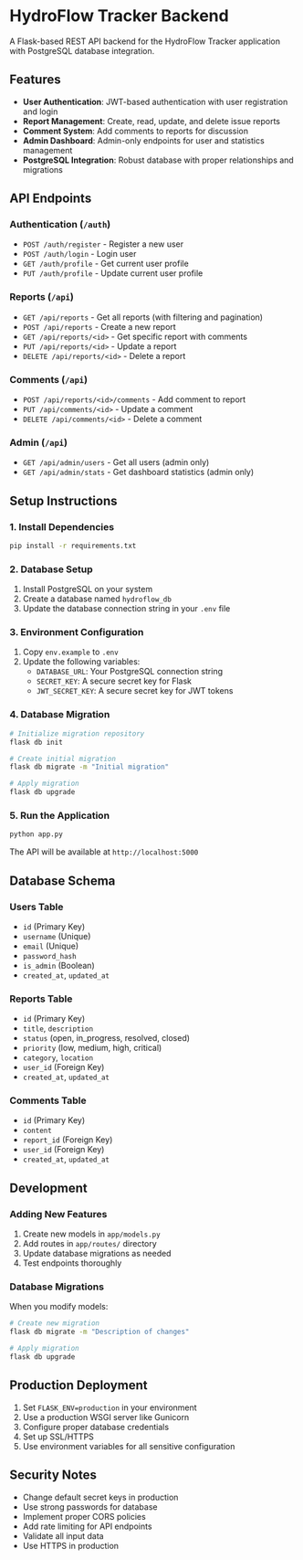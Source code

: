 # HydroFlow Tracker Backend

A Flask-based REST API backend for the HydroFlow Tracker application with PostgreSQL database integration.

## Features

- **User Authentication**: JWT-based authentication with user registration and login
- **Report Management**: Create, read, update, and delete issue reports
- **Comment System**: Add comments to reports for discussion
- **Admin Dashboard**: Admin-only endpoints for user and statistics management
- **PostgreSQL Integration**: Robust database with proper relationships and migrations

## API Endpoints

### Authentication (`/auth`)
- `POST /auth/register` - Register a new user
- `POST /auth/login` - Login user
- `GET /auth/profile` - Get current user profile
- `PUT /auth/profile` - Update current user profile

### Reports (`/api`)
- `GET /api/reports` - Get all reports (with filtering and pagination)
- `POST /api/reports` - Create a new report
- `GET /api/reports/<id>` - Get specific report with comments
- `PUT /api/reports/<id>` - Update a report
- `DELETE /api/reports/<id>` - Delete a report

### Comments (`/api`)
- `POST /api/reports/<id>/comments` - Add comment to report
- `PUT /api/comments/<id>` - Update a comment
- `DELETE /api/comments/<id>` - Delete a comment

### Admin (`/api`)
- `GET /api/admin/users` - Get all users (admin only)
- `GET /api/admin/stats` - Get dashboard statistics (admin only)

## Setup Instructions

### 1. Install Dependencies

```bash
pip install -r requirements.txt
```

### 2. Database Setup

1. Install PostgreSQL on your system
2. Create a database named `hydroflow_db`
3. Update the database connection string in your `.env` file

### 3. Environment Configuration

1. Copy `env.example` to `.env`
2. Update the following variables:
   - `DATABASE_URL`: Your PostgreSQL connection string
   - `SECRET_KEY`: A secure secret key for Flask
   - `JWT_SECRET_KEY`: A secure secret key for JWT tokens

### 4. Database Migration

```bash
# Initialize migration repository
flask db init

# Create initial migration
flask db migrate -m "Initial migration"

# Apply migration
flask db upgrade
```

### 5. Run the Application

```bash
python app.py
```

The API will be available at `http://localhost:5000`

## Database Schema

### Users Table
- `id` (Primary Key)
- `username` (Unique)
- `email` (Unique)
- `password_hash`
- `is_admin` (Boolean)
- `created_at`, `updated_at`

### Reports Table
- `id` (Primary Key)
- `title`, `description`
- `status` (open, in_progress, resolved, closed)
- `priority` (low, medium, high, critical)
- `category`, `location`
- `user_id` (Foreign Key)
- `created_at`, `updated_at`

### Comments Table
- `id` (Primary Key)
- `content`
- `report_id` (Foreign Key)
- `user_id` (Foreign Key)
- `created_at`, `updated_at`

## Development

### Adding New Features

1. Create new models in `app/models.py`
2. Add routes in `app/routes/` directory
3. Update database migrations as needed
4. Test endpoints thoroughly

### Database Migrations

When you modify models:

```bash
# Create new migration
flask db migrate -m "Description of changes"

# Apply migration
flask db upgrade
```

## Production Deployment

1. Set `FLASK_ENV=production` in your environment
2. Use a production WSGI server like Gunicorn
3. Configure proper database credentials
4. Set up SSL/HTTPS
5. Use environment variables for all sensitive configuration

## Security Notes

- Change default secret keys in production
- Use strong passwords for database
- Implement proper CORS policies
- Add rate limiting for API endpoints
- Validate all input data
- Use HTTPS in production

